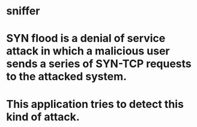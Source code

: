 # sniffer
# SYN flood is a denial of service attack in which a malicious user sends a series of SYN-TCP requests to the attacked system.
# This application tries to detect this kind of attack.
